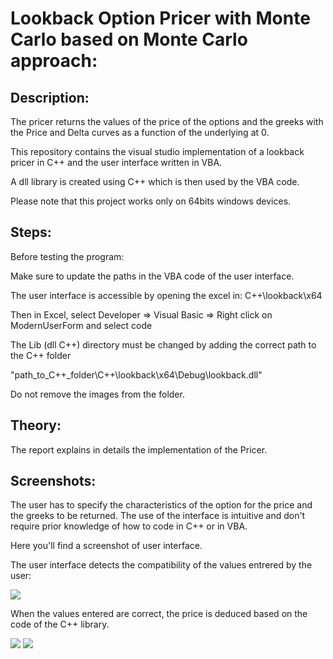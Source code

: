 # Lookback Option Pricer with Monte Carlo based on Monte Carlo approach:

## Description:

The pricer returns the values of the price of the options and the greeks with the Price and Delta curves as a function of the underlying at 0. 

This repository contains the visual studio implementation of a lookback pricer in C++ and the user interface written in VBA. 

A dll library is created using C++ which is then used by the VBA code. 

Please note that this project works only on 64bits windows devices. 

## Steps: 

Before testing the program: 

Make sure to update the paths in the VBA code of the user interface.

The user interface is accessible by opening the excel in: C++\lookback\x64

Then in Excel, select Developer => Visual Basic => Right click on ModernUserForm and select code

The Lib (dll C++) directory must be changed by adding the correct path to the C++ folder

"path_to_C++_folder\C++\lookback\x64\Debug\lookback.dll"

Do not remove the images from the folder. 

## Theory: 

The report explains in details the implementation of the Pricer.  

## Screenshots: 

The user has to specify the characteristics of the option for the price and the greeks to be returned. The use of the interface is intuitive and don't require prior knowledge of how to code in C++ or in VBA. 

Here you'll find a screenshot of user interface.

The user interface detects the compatibility of the values entrered by the user: 

<img src="https://github.com/sarrme/Lookback-pricer-Cpp-VBA/raw/master/pricer-error.PNG"></img>

When the values entered are correct, the price is deduced based on the code of the C++ library. 

<img src="https://github.com/sarrme/Lookback-pricer-Cpp-VBA/raw/master/pricer-price.PNG"></img>
<img src="https://github.com/sarrme/Lookback-pricer-Cpp-VBA/raw/master/pricer-delta.PNG"></img>



